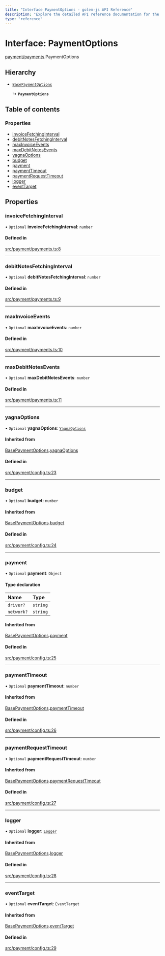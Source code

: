 ```yaml
---
title: "Interface PaymentOptions - golem-js API Reference"
description: "Explore the detailed API reference documentation for the Interface PaymentOptions within the golem-js SDK for the Golem Network."
type: "reference"
---
```

# Interface: PaymentOptions

[payment/payments](../modules/payment_payments).PaymentOptions

## Hierarchy

- [`BasePaymentOptions`](payment_config.BasePaymentOptions)

  ↳ **`PaymentOptions`**

## Table of contents

### Properties

- [invoiceFetchingInterval](payment_payments.PaymentOptions#invoicefetchinginterval)
- [debitNotesFetchingInterval](payment_payments.PaymentOptions#debitnotesfetchinginterval)
- [maxInvoiceEvents](payment_payments.PaymentOptions#maxinvoiceevents)
- [maxDebitNotesEvents](payment_payments.PaymentOptions#maxdebitnotesevents)
- [yagnaOptions](payment_payments.PaymentOptions#yagnaoptions)
- [budget](payment_payments.PaymentOptions#budget)
- [payment](payment_payments.PaymentOptions#payment)
- [paymentTimeout](payment_payments.PaymentOptions#paymenttimeout)
- [paymentRequestTimeout](payment_payments.PaymentOptions#paymentrequesttimeout)
- [logger](payment_payments.PaymentOptions#logger)
- [eventTarget](payment_payments.PaymentOptions#eventtarget)

## Properties

### invoiceFetchingInterval

• `Optional` **invoiceFetchingInterval**: `number`

#### Defined in

[src/payment/payments.ts:8](https://github.com/golemfactory/golem-js/blob/8f6d57f/src/payment/payments.ts#L8)

___

### debitNotesFetchingInterval

• `Optional` **debitNotesFetchingInterval**: `number`

#### Defined in

[src/payment/payments.ts:9](https://github.com/golemfactory/golem-js/blob/8f6d57f/src/payment/payments.ts#L9)

___

### maxInvoiceEvents

• `Optional` **maxInvoiceEvents**: `number`

#### Defined in

[src/payment/payments.ts:10](https://github.com/golemfactory/golem-js/blob/8f6d57f/src/payment/payments.ts#L10)

___

### maxDebitNotesEvents

• `Optional` **maxDebitNotesEvents**: `number`

#### Defined in

[src/payment/payments.ts:11](https://github.com/golemfactory/golem-js/blob/8f6d57f/src/payment/payments.ts#L11)

___

### yagnaOptions

• `Optional` **yagnaOptions**: [`YagnaOptions`](../modules/executor_executor#yagnaoptions)

#### Inherited from

[BasePaymentOptions](payment_config.BasePaymentOptions).[yagnaOptions](payment_config.BasePaymentOptions#yagnaoptions)

#### Defined in

[src/payment/config.ts:23](https://github.com/golemfactory/golem-js/blob/8f6d57f/src/payment/config.ts#L23)

___

### budget

• `Optional` **budget**: `number`

#### Inherited from

[BasePaymentOptions](payment_config.BasePaymentOptions).[budget](payment_config.BasePaymentOptions#budget)

#### Defined in

[src/payment/config.ts:24](https://github.com/golemfactory/golem-js/blob/8f6d57f/src/payment/config.ts#L24)

___

### payment

• `Optional` **payment**: `Object`

#### Type declaration

| Name | Type |
| :------ | :------ |
| `driver?` | `string` |
| `network?` | `string` |

#### Inherited from

[BasePaymentOptions](payment_config.BasePaymentOptions).[payment](payment_config.BasePaymentOptions#payment)

#### Defined in

[src/payment/config.ts:25](https://github.com/golemfactory/golem-js/blob/8f6d57f/src/payment/config.ts#L25)

___

### paymentTimeout

• `Optional` **paymentTimeout**: `number`

#### Inherited from

[BasePaymentOptions](payment_config.BasePaymentOptions).[paymentTimeout](payment_config.BasePaymentOptions#paymenttimeout)

#### Defined in

[src/payment/config.ts:26](https://github.com/golemfactory/golem-js/blob/8f6d57f/src/payment/config.ts#L26)

___

### paymentRequestTimeout

• `Optional` **paymentRequestTimeout**: `number`

#### Inherited from

[BasePaymentOptions](payment_config.BasePaymentOptions).[paymentRequestTimeout](payment_config.BasePaymentOptions#paymentrequesttimeout)

#### Defined in

[src/payment/config.ts:27](https://github.com/golemfactory/golem-js/blob/8f6d57f/src/payment/config.ts#L27)

___

### logger

• `Optional` **logger**: [`Logger`](utils_logger_logger.Logger)

#### Inherited from

[BasePaymentOptions](payment_config.BasePaymentOptions).[logger](payment_config.BasePaymentOptions#logger)

#### Defined in

[src/payment/config.ts:28](https://github.com/golemfactory/golem-js/blob/8f6d57f/src/payment/config.ts#L28)

___

### eventTarget

• `Optional` **eventTarget**: `EventTarget`

#### Inherited from

[BasePaymentOptions](payment_config.BasePaymentOptions).[eventTarget](payment_config.BasePaymentOptions#eventtarget)

#### Defined in

[src/payment/config.ts:29](https://github.com/golemfactory/golem-js/blob/8f6d57f/src/payment/config.ts#L29)
